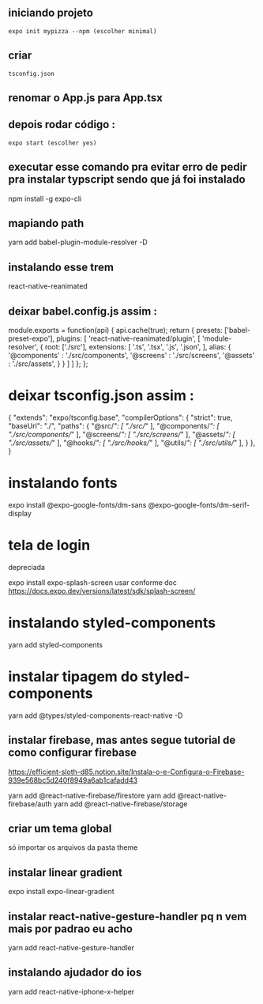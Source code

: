 
## iniciando projeto
    expo init mypizza --npm (escolher minimal)

## criar 
    tsconfig.json

## renomar o App.js para App.tsx

## depois rodar código :
    expo start (escolher yes)

## executar esse comando pra evitar erro de pedir pra instalar typscript sendo que já foi instalado 
npm install -g expo-cli


## mapiando path
yarn add babel-plugin-module-resolver -D

## instalando esse trem 
react-native-reanimated

## deixar babel.config.js assim : 
module.exports = function(api) {
  api.cache(true);
  return {
    presets: ['babel-preset-expo'],
    plugins: [
      'react-native-reanimated/plugin',
      [
        'module-resolver',
        {
          root: ['./src'],
          extensions: [
            '.ts',
            '.tsx',
            '.js', 
            '.json', 
          ],
          alias: {
            '@components' : './src/components',
            '@screens' : './src/screens',
            '@assets' : './src/assets',
          }
        }
      ]
    ]
  };
};

# deixar tsconfig.json assim :
{
  "extends": "expo/tsconfig.base",
  "compilerOptions": {
    "strict": true,
    "baseUrl": "./",
    "paths": {
      "@src/*": [
        "./src/*"
      ],
      "@components/*": [
        "./src/components/*"
      ],
      "@screens/*": [
        "./src/screens/*"
      ],
      "@assets/*": [
        "./src/assets/*"
      ],
      "@hooks/*": [
        "./src/hooks/*"
      ],
      "@utils/*": [
        "./src/utils/*"
      ],
    }
  },
}

# instalando fonts
expo install @expo-google-fonts/dm-sans @expo-google-fonts/dm-serif-display

# tela de login
<!-- expo install expo-app-loading --> depreciada
expo install expo-splash-screen
usar conforme doc https://docs.expo.dev/versions/latest/sdk/splash-screen/


    

# instalando styled-components
yarn add styled-components

# instalar tipagem do styled-components
yarn add @types/styled-components-react-native -D

## instalar firebase, mas antes segue tutorial de como configurar firebase
https://efficient-sloth-d85.notion.site/Instala-o-e-Configura-o-Firebase-939e568bc5d240f8949a6ab1cafadd43

yarn add @react-native-firebase/firestore
yarn add @react-native-firebase/auth
yarn add @react-native-firebase/storage


## criar um tema global
só importar os arquivos da pasta theme

## instalar  linear gradient
expo install expo-linear-gradient

## instalar react-native-gesture-handler pq n vem mais por padrao eu acho 
yarn add react-native-gesture-handler

## instalando ajudador do ios
yarn add react-native-iphone-x-helper